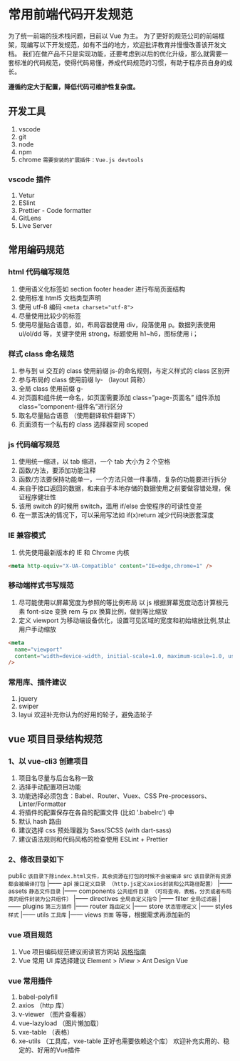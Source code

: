 # 常用前端代码开发规范

为了统一前端的技术栈问题，目前以 Vue 为主。
为了更好的规范公司的前端框架，现编写以下开发规范，如有不当的地方，欢迎批评教育并慢慢改善该开发文档。
我们在做产品不只是实现功能，还要考虑到以后的优化升级，那么就需要一套标准的代码规范，使得代码易懂，养成代码规范的习惯，有助于程序员自身的成长。

**遵循约定大于配置，降低代码可维护性复杂度。**

## 开发工具

1. vscode
2. git
3. node
4. npm
5. chrome `需要安装的扩展插件：Vue.js devtools`

### vscode 插件

1. Vetur
2. ESlint
3. Prettier - Code formatter
4. GitLens
5. Live Server

## 常用编码规范

### html 代码编写规范

1. 使用语义化标签如 section footer header 进行布局页面结构
2. 使用标准 html5 文档类型声明
3. 使用 utf-8 编码 `<meta charset="utf-8">`
4. 尽量使用比较少的标签
5. 使用尽量贴合语意，如，布局容器使用 div，段落使用 p。数据列表使用 ul/ol/dd 等，关键字使用 strong，标题使用 h1~h6，图标使用 i；

### 样式 class 命名规范

1. 参与到 ui 交互的 class 使用前缀 js-的命名规则，与定义样式的 class 区别开
2. 参与布局的 class 使用前缀 ly- （layout 简称）
3. 全局 class 使用前缀 g-
4. 对页面和组件统一命名，如页面需要添加 class=”page-页面名” 组件添加 class=”component-组件名”进行区分
5. 取名尽量贴合语意 （使用翻译软件翻译下）
6. 页面须有一个私有的 class 选择器空间 scoped

### js 代码编写规范

1. 使用统一缩进，以 tab 缩进，一个 tab 大小为 2 个空格
2. 函数/方法，要添加功能注释
3. 函数/方法要保持功能单一，一个方法只做一件事情，复杂的功能要进行拆分
4. 来自于接口返回的数据，和来自于本地存储的数据使用之前要做容错处理，保证程序健壮性
5. 该用 switch 的时候用 switch，滥用 if/else 会使程序的可读性变差
6. 在一票否决的情况下，可以采用写法如 if(x)return 减少代码块嵌套深度

### IE 兼容模式

1. 优先使用最新版本的 IE 和 Chrome 内核

```html
<meta http-equiv="X-UA-Compatible" content="IE=edge,chrome=1" />
```

### 移动端样式书写规范

1. 尽可能使用以屏幕宽度为参照的等比例布局 以 js 根据屏幕宽度动态计算根元素 font-size 变换 rem 与 px 换算比例，做到等比缩放
2. 定义 viewport 为移动端设备优化，设置可见区域的宽度和初始缩放比例,禁止用户手动缩放

```html
<meta
  name="viewport"
  content="width=device-width, initial-scale=1.0, maximum-scale=1.0, user-scalable=0"
/>
```

### 常用库、插件建议

1. jquery
2. swiper
3. layui
   欢迎补充你认为的好用的轮子，避免造轮子

## vue 项目目录结构规范

### 1、以 vue-cli3 创建项目

1. 项目名尽量与后台名称一致
2. 选择手动配置项目功能
3. 功能选择必须包含：Babel、Router、Vuex、CSS Pre-processors、Linter/Formatter
4. 将插件的配置保存在各自的配置文件 (比如 '.babelrc') 中
5. 默认 hash 路由
6. 建议选择 css 预处理器为 Sass/SCSS (with dart-sass)
7. 建议语法规则和代码风格的检查使用 ESLint + Prettier

### 2、修改目录如下

public `该目录下除index.html文件，其余资源在打包的时候不会被编译`
src `该目录所有资源都会被编译打包`
|—— api `接口定义目录 （http.js定义axios封装和公共路径配置）`
|—— assets `静态文件目录`
|—— components `公共组件目录 （可将查询，表格，分页或者布局类的组件封装为公共组件）`
|—— directives `全局自定义指令`
|—— filter `全局过滤器`
|—— plugins `第三方插件`
|—— router `路由定义`
|—— store `状态管理定义`
|—— styles `样式`
|—— utils `工具库`
|—— views `页面`
等等，根据需求再添加新的

### vue 项目规范

1. Vue 项目编码规范建议阅读官方网站 [风格指南](https://cn.vuejs.org/v2/style-guide/ "风格指南")
2. Vue 常用 UI 库选择建议 Element > iView > Ant Design Vue

### vue 常用插件

1. babel-polyfill
2. axios （http 库）
3. v-viewer （图片查看器）
4. vue-lazyload （图片懒加载）
5. vxe-table （表格）
6. xe-utils （工具库，vxe-table 正好也需要依赖这个库）
欢迎补充实用的、稳定的、好用的Vue插件
